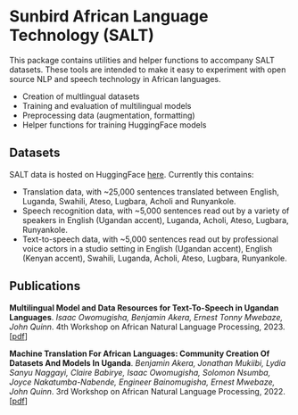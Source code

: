# Sunbird African Language Technology (SALT)

This package contains utilities and helper functions to accompany SALT datasets. These tools are intended to make it easy to experiment with open source NLP and speech technology in African languages.

* Creation of multlingual datasets
* Training and evaluation of multilingual models
* Preprocessing data (augmentation, formatting)
* Helper functions for training HuggingFace models

## Datasets

SALT data is hosted on HuggingFace [here](https://huggingface.co/datasets/Sunbird/salt). Currently this contains:

* Translation data, with ~25,000 sentences translated between English, Luganda, Swahili, Ateso, Lugbara, Acholi and Runyankole.
* Speech recognition data, with ~5,000 sentences read out by a variety of speakers in English (Ugandan accent), Luganda, Acholi, Ateso, Lugbara, Runyankole.
* Text-to-speech data, with ~5,000 sentences read out by professional voice actors in a studio setting in English (Ugandan accent), English (Kenyan accent), Swahili, Luganda, Acholi, Ateso, Lugbara, Runyankole.

## Publications

**Multilingual Model and Data Resources for Text-To-Speech in Ugandan Languages**. *Isaac Owomugisha, Benjamin Akera, Ernest Tonny Mwebaze, John Quinn*. 4th Workshop on African Natural Language Processing, 2023. \[[pdf](https://openreview.net/pdf?id=vaxG0WAPzL)\]

**Machine Translation For African Languages: Community Creation Of Datasets And Models In Uganda**. *Benjamin Akera, Jonathan Mukiibi, Lydia Sanyu Naggayi, Claire Babirye, Isaac Owomugisha, Solomon Nsumba, Joyce Nakatumba-Nabende, Engineer Bainomugisha, Ernest Mwebaze, John Quinn*. 3rd Workshop on African Natural Language Processing, 2022. \[[pdf](https://openreview.net/pdf?id=BK-z5qzEU-9)\]
